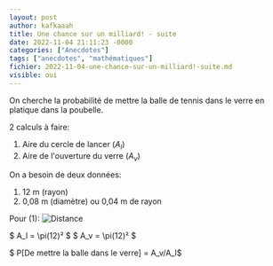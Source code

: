 ```yaml
---
layout: post
author: kafkaaah
title: Une chance sur un milliard! - suite
date: 2022-11-04 21:11:23 -0000
categories: ["Anecdotes"]
tags: ["anecdotes", "mathématiques"]
fichier: 2022-11-04-une-chance-sur-un-milliard!-suite.md
visible: oui
---
```


On cherche la probabilité de mettre la balle de tennis dans le verre en platique dans la poubelle.

2 calculs à faire:
1. Aire du cercle de lancer ($A_l$)
2. Aire de l'ouverture du verre ($A_v$)

On a besoin de deux données:
1. 12 m (rayon)
2. 0,08 m (diamètre) ou 0,04 m de rayon

Pour (1):
![Distance](https://erabliere.github.io/web/images/distance.png)

$ A_l = \pi(12)² $
$ A_v = \pi(12)² $

$ P[De mettre la balle dans le verre] = A_v/A_l$
